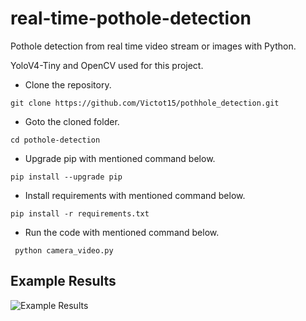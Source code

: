 # real-time-pothole-detection
Pothole detection from real time video stream or images with Python.

YoloV4-Tiny and OpenCV used for this project.
- Clone the repository.
```
git clone https://github.com/Victot15/pothhole_detection.git
```
- Goto the cloned folder.
```
cd pothole-detection

```
- Upgrade pip with mentioned command below.
```
pip install --upgrade pip
```
- Install requirements with mentioned command below.
```
pip install -r requirements.txt
```
- Run the code with mentioned command below.

` python camera_video.py`



## Example Results
![Example Results](https://github.com/noorkhokhar99/pothole-detection/blob/main/result1.jpg)



